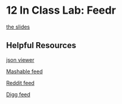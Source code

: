 <h1>12 In Class Lab: Feedr</h1>

[the slides](https://joncancode.github.io/general_assembly_javascript_2019/12/index.html "slides")

<h2>Helpful Resources</h2>

[json viewer](https://chrome.google.com/webstore/detail/jsonview/chklaanhfefbnpoihckbnefhakgolnmc?hl=en "json viewer")

[Mashable feed](https://mashable.com/stories.json "Mashable feed")

[Reddit feed](https://www.reddit.com/top.json "Reddit feed")

[Digg feed](http://digg.com/api/news/popular.json "Digg feed")


